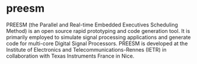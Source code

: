 preesm
======
PREESM (the Parallel and Real-time Embedded Executives Scheduling Method) is an open source rapid prototyping and code generation
tool. It is primarily employed to simulate signal processing applications and generate code for multi-core Digital Signal
Processors. PREESM is developed at the Institute of Electronics and Telecommunications-Rennes (IETR) in collaboration with Texas
Instruments France in Nice.

